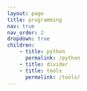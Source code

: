 ```yaml
---
layout: page
title: programming
nav: true
nav_order: 2
dropdown: true
children:
    - title: python
      permalink: /python
    - title: divider
    - title: tools
      permalink: /tools/
---
```

